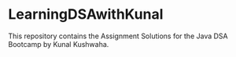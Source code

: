 # LearningDSAwithKunal
This repository contains the Assignment Solutions for the Java DSA Bootcamp by Kunal Kushwaha.
